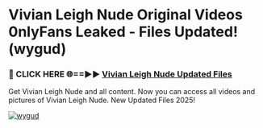 # Vivian Leigh Nude Original Videos 0nlyFans Leaked - Files Updated! (wygud)

<h3>🔴 CLICK HERE 🌐==►► <a href="https://tinyurl.com/52m3yx9h" rel="nofollow">Vivian Leigh Nude Updated Files</a></h3>

Get Vivian Leigh Nude and all content. Now you can access all videos and pictures of Vivian Leigh Nude. New Updated Files 2025!

[![wygud](https://i.imgur.com/TnHtlc8.gif)](https://tinyurl.com/52m3yx9h)
